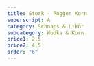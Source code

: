 ```yaml
---
title: Stork - Roggen Korn
superscript: A
category: Schnaps & Likör
subcategory: Wodka & Korn
price1: 2,5
price2: 4,5
order: "6"
---
```

